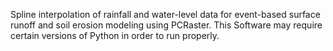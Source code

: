 Spline interpolation of rainfall and water-level data for event-based surface runoff and soil erosion modeling using PCRaster.
This Software may require certain versions of Python in order to run properly.

